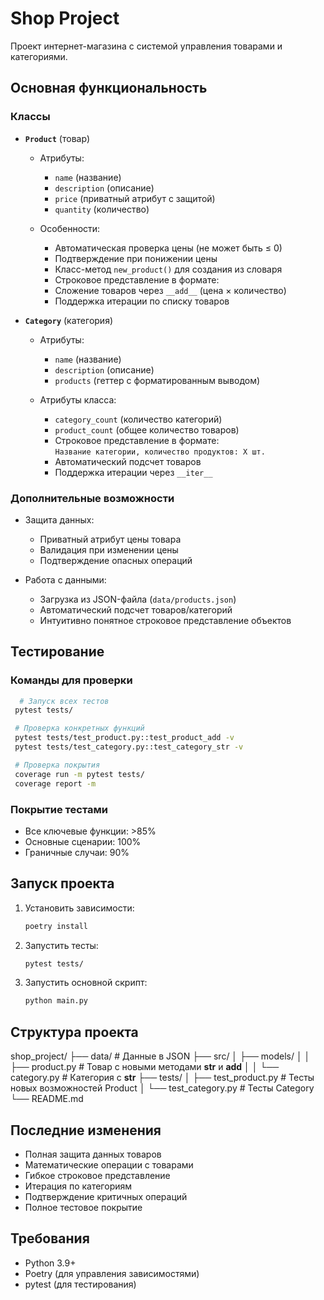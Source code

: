 # Shop Project

Проект интернет-магазина с системой управления товарами и категориями.

## Основная функциональность

### Классы

- **`Product`** (товар)
  - Атрибуты: 
    - `name` (название)
    - `description` (описание)
    - `price` (приватный атрибут с защитой)
    - `quantity` (количество)

  - Особенности:
    - Автоматическая проверка цены (не может быть ≤ 0)
    - Подтверждение при понижении цены
    - Класс-метод `new_product()` для создания из словаря
    - Строковое представление в формате:  
    - Сложение товаров через `__add__` (цена × количество)
    - Поддержка итерации по списку товаров
  
- **`Category`** (категория)
  - Атрибуты:
    - `name` (название)
    - `description` (описание)
    - `products` (геттер с форматированным выводом)

  - Атрибуты класса:
    - `category_count` (количество категорий)
    - `product_count` (общее количество товаров)
    - Строковое представление в формате:  
    `Название категории, количество продуктов: X шт.`
    - Автоматический подсчет товаров
    - Поддержка итерации через `__iter__`


### Дополнительные возможности

- Защита данных:
  - Приватный атрибут цены товара
  - Валидация при изменении цены
  - Подтверждение опасных операций

- Работа с данными:
  - Загрузка из JSON-файла (`data/products.json`)
  - Автоматический подсчет товаров/категорий
  - Интуитивно понятное строковое представление объектов


## Тестирование

### Команды для проверки
 ```bash
   # Запуск всех тестов
  pytest tests/

  # Проверка конкретных функций
  pytest tests/test_product.py::test_product_add -v
  pytest tests/test_category.py::test_category_str -v

  # Проверка покрытия
  coverage run -m pytest tests/
  coverage report -m
   ```

### Покрытие тестами

- Все ключевые функции: >85%
- Основные сценарии: 100%
- Граничные случаи: 90%

## Запуск проекта

1. Установить зависимости:
   ```bash
   poetry install
   ```
2. Запустить тесты:
   ```bash
   pytest tests/
   ```
3. Запустить основной скрипт:
    ```bash
   python main.py
   ```
   

## Структура проекта

shop_project/
├── data/                  # Данные в JSON
├── src/
│   ├── models/
│   │   ├── product.py     # Товар с новыми методами __str__ и __add__
│   │   └── category.py    # Категория с __str__
├── tests/
│   ├── test_product.py    # Тесты новых возможностей Product
│   └── test_category.py   # Тесты Category
└── README.md


## Последние изменения

- Полная защита данных товаров
- Математические операции с товарами
- Гибкое строковое представление
- Итерация по категориям
- Подтверждение критичных операций
- Полное тестовое покрытие


## Требования

- Python 3.9+
- Poetry (для управления зависимостями)
- pytest (для тестирования)
